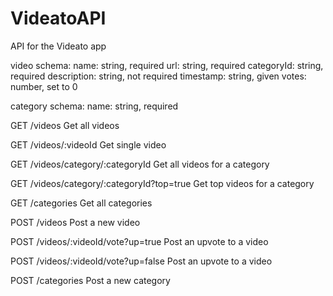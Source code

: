 # VideatoAPI
API for the Videato app

video schema:
	name: string, required
	url: string, required
	categoryId: string, required
	description: string, not required
	timestamp: string, given
	votes: number, set to 0

category schema:
	name: string, required


GET 
/videos 
	Get all videos

GET
/videos/:videoId
	Get single video

GET
/videos/category/:categoryId
	Get all videos for a category

GET
/videos/category/:categoryId?top=true
	Get top videos for a category

GET
/categories
	Get all categories

POST
/videos
	Post a new video 

POST
/videos/:videoId/vote?up=true
	Post an upvote to a video

POST
/videos/:videoId/vote?up=false
	Post an upvote to a video

POST
/categories
	Post a new category
